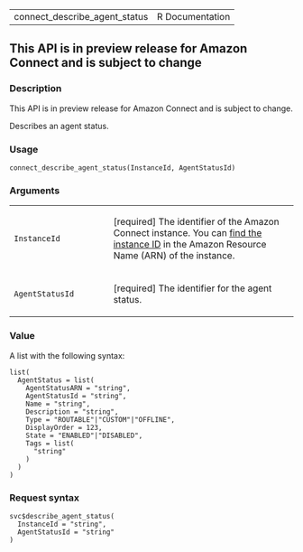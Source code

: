 <table style="width: 100%;">
<tbody>
<tr class="odd">
<td>connect_describe_agent_status</td>
<td style="text-align: right;">R Documentation</td>
</tr>
</tbody>
</table>

## This API is in preview release for Amazon Connect and is subject to change

### Description

This API is in preview release for Amazon Connect and is subject to
change.

Describes an agent status.

### Usage

    connect_describe_agent_status(InstanceId, AgentStatusId)

### Arguments

<table>
<colgroup>
<col style="width: 35%" />
<col style="width: 65%" />
</colgroup>
<tbody>
<tr class="odd">
<td><code
id="connect_describe_agent_status_:_InstanceId">InstanceId</code></td>
<td><p>[required] The identifier of the Amazon Connect instance. You can
<a
href="https://docs.aws.amazon.com/connect/latest/adminguide/find-instance-arn.html">find
the instance ID</a> in the Amazon Resource Name (ARN) of the
instance.</p></td>
</tr>
<tr class="even">
<td><code
id="connect_describe_agent_status_:_AgentStatusId">AgentStatusId</code></td>
<td><p>[required] The identifier for the agent status.</p></td>
</tr>
</tbody>
</table>

### Value

A list with the following syntax:

    list(
      AgentStatus = list(
        AgentStatusARN = "string",
        AgentStatusId = "string",
        Name = "string",
        Description = "string",
        Type = "ROUTABLE"|"CUSTOM"|"OFFLINE",
        DisplayOrder = 123,
        State = "ENABLED"|"DISABLED",
        Tags = list(
          "string"
        )
      )
    )

### Request syntax

    svc$describe_agent_status(
      InstanceId = "string",
      AgentStatusId = "string"
    )
